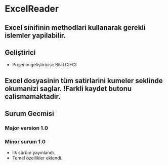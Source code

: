 # ExcelReader
## Excel sinifinin methodlari kullanarak gerekli islemler yapilabilir.
## Geliştirici
- Projenin geliştiricisi: Bilal CIFCI
## Excel dosyasinin tüm satirlarini kumeler seklinde okumanizi saglar. !Farkli kaydet butonu calismamaktadir.
## Surum Gecmisi
### Major version 1.0
### Minor surum 1.0
- İlk sürüm yayınlandı.
- Temel özellikler eklendi.
